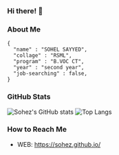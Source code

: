 ### Hi there! 👋

### About Me 
```
{
  "name" : "SOHEL SAYYED",
  "collage" : "RSML",
  "program" : "B.VOC CT",
  "year" : "second year",
  "job-searching" : false,
}
```

### GitHub Stats 

![Sohez's GitHub stats](https://github-readme-stats-eight-theta.vercel.app/api?username=sohez&show_icons=true&count_private=true&theme=react&hide_border=true&bg_color=1F222E&title_color=F85D7F&icon_color=F8D866)
![Top Langs](https://github-readme-stats.vercel.app/api/top-langs/?username=sohez&layout=compact)

### How to Reach Me
- WEB: https://sohez.github.io/
